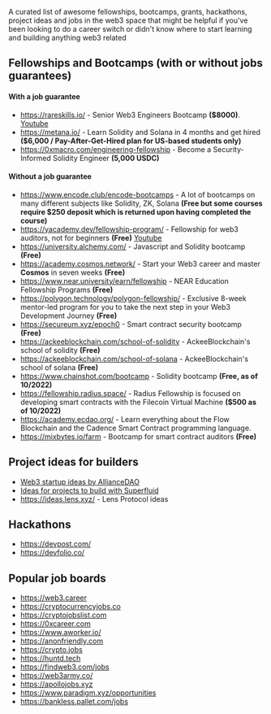 A curated list of awesome fellowships, bootcamps, grants, hackathons, project ideas and jobs in the web3 space that might be helpful if you've been looking to do a career switch or didn't know where to start learning and building anything web3 related

## Fellowships and Bootcamps (with or without jobs guarantees)

#### With a job guarantee
* https://rareskills.io/ - Senior Web3 Engineers Bootcamp **($8000)**. [Youtube](https://www.youtube.com/@rareskills_io)
* https://metana.io/ - Learn Solidity and Solana in 4 months and get hired **($6,000 / Pay-After-Get-Hired plan for US-based students only)**
* https://0xmacro.com/engineering-fellowship - Become a Security-Informed Solidity Engineer **(5,000 USDC)**

#### Without a job guarantee
* https://www.encode.club/encode-bootcamps - A lot of bootcamps on many different subjects like Solidity, ZK, Solana **(Free but some courses require $250 deposit which is returned upon having completed the course)**
* https://yacademy.dev/fellowship-program/ - Fellowship for web3 auditors, not for beginners **(Free)** [Youtube](https://www.youtube.com/@yacademyDAO)
* https://university.alchemy.com/ - Javascript and Solidity bootcamp **(Free)**
* https://academy.cosmos.network/ - Start your Web3 career and master **Cosmos** in seven weeks **(Free)**
* https://www.near.university/earn/fellowship - NEAR Education Fellowship Programs **(Free)**
* https://polygon.technology/polygon-fellowship/ - Exclusive 8-week mentor-led program for you to take the next step in your Web3 Development Journey **(Free)**
* https://secureum.xyz/epoch0 - Smart contract security bootcamp **(Free)**
* https://ackeeblockchain.com/school-of-solidity - AckeeBlockchain's school of solidity **(Free)**
* https://ackeeblockchain.com/school-of-solana - AckeeBlockchain's school of solana **(Free)**
* https://www.chainshot.com/bootcamp - Solidity bootcamp **(Free, as of 10/2022)**
* https://fellowship.radius.space/ - Radius Fellowship is focused on developing smart contracts with the Filecoin Virtual Machine **($500 as of 10/2022)**
* https://academy.ecdao.org/ - Learn everything about the Flow Blockchain and the Cadence Smart Contract programming language.
* https://mixbytes.io/farm - Bootcamp for smart contract auditors **(Free)**

## Project ideas for builders
* [Web3 startup ideas by AllianceDAO](https://alliancedao.notion.site/Crypto-Web3-Startup-Ideas-48d40ccadeeb42a48056659fcce109b1)
* [Ideas for projects to build with Superfluid](https://superfluidhq.notion.site/Superfluid-Wave-Project-Ideas-7e8c792758004bd2ae452d1f9810cc58)
* https://ideas.lens.xyz/ - Lens Protocol ideas

## Hackathons

* https://devpost.com/
* https://devfolio.co/

## Popular job boards

* https://web3.career
* https://cryptocurrencyjobs.co
* https://cryptojobslist.com
* https://0xcareer.com
* https://www.aworker.io/
* https://anonfriendly.com
* https://crypto.jobs
* https://huntd.tech
* https://findweb3.com/jobs
* https://web3army.co/
* https://apollojobs.xyz
* https://www.paradigm.xyz/opportunities
* https://bankless.pallet.com/jobs
